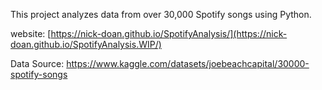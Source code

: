 This project analyzes data from over 30,000 Spotify songs using Python. 

website: [https://nick-doan.github.io/SpotifyAnalysis/](https://nick-doan.github.io/SpotifyAnalysis.WIP/)

Data Source: https://www.kaggle.com/datasets/joebeachcapital/30000-spotify-songs
